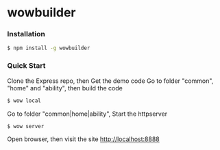 wowbuilder
==========

### Installation

```bash
$ npm install -g wowbuilder
```

### Quick Start

Clone the Express repo, then Get the demo code
Go to folder "common", "home" and "ability", then build the code
    
```bash
$ wow local
```

Go to folder "common|home|ability", Start the httpserver

```bash
$ wow server
```
    
Open browser, then visit the site [http://localhost:8888](http://localhost:8888)
